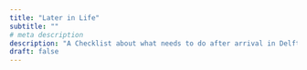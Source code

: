 ```yaml
---
title: "Later in Life"
subtitle: ""
# meta description
description: "A Checklist about what needs to do after arrival in Delft"
draft: false
---
```


